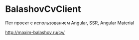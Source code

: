 # BalashovCvClient

Пет проект с использованием Angular, SSR, Angular Material

http://maxim-balashov.ru/cv/
